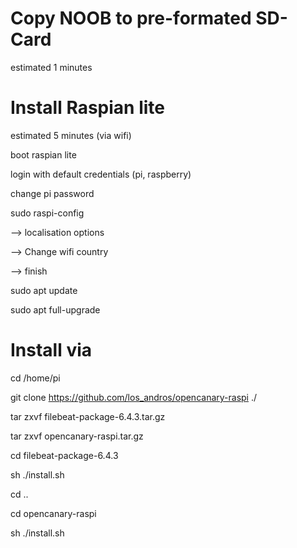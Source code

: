 <h1>Copy NOOB to pre-formated SD-Card</h1>
estimated 1 minutes


<h1>Install Raspian lite</h1>
estimated 5 minutes (via wifi)

boot raspian lite

login with default credentials (pi, raspberry)

change pi password

sudo raspi-config

 --> localisation options
 
 --> Change wifi country
 
 --> finish
 
sudo apt update

sudo apt full-upgrade


<h1>Install via </h1>

cd /home/pi

git clone https://github.com/los_andros/opencanary-raspi ./

tar zxvf filebeat-package-6.4.3.tar.gz

tar zxvf opencanary-raspi.tar.gz 

cd filebeat-package-6.4.3

sh ./install.sh

cd ..

cd opencanary-raspi

sh ./install.sh
